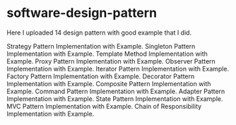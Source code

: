 # software-design-pattern

Here I uploaded 14 design pattern with good example that I did.

Strategy Pattern Implementation with Example. Singleton Pattern Implementation with Example. Template Method Implementation with Example. Proxy Pattern Implementation with Example. Observer Pattern Implementation with Example. Iterator Pattern Implementation with Example. Factory Pattern Implementation with Example. Decorator Pattern Implementation with Example. Composite Pattern Implementation with Example. Command Pattern Implementation with Example. Adapter Pattern Implementation with Example. State Pattern Implementation with Example. MVC Pattern Implementation with Example. Chain of Responsibility Implementation with Example.
